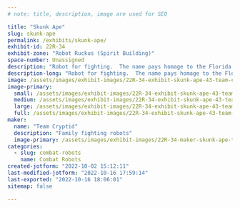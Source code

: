 ```yaml
---
# note: title, description, image are used for SEO

title: "Skunk Ape"
slug: skunk-ape
permalink: /exhibits/skunk-ape/
exhibit-id: 22R-34
exhibit-zone: "Robot Ruckus (Spirit Building)"
space-number: Unassigned
description: "Robot for fighting.  The name pays homage to the Florida Bigfoot, but you knew that."
description-long: "Robot for fighting.  The name pays homage to the Florida Bigfoot, but you knew that."
image: /assets/images/exhibit-images/22R-34-exhibit-skunk-ape-43-team-cryptid-1-5428-large.png
image-primary: 
  small: /assets/images/exhibit-images/22R-34-exhibit-skunk-ape-43-team-cryptid-1-5428-small.png
  medium: /assets/images/exhibit-images/22R-34-exhibit-skunk-ape-43-team-cryptid-1-5428-medium.png
  large: /assets/images/exhibit-images/22R-34-exhibit-skunk-ape-43-team-cryptid-1-5428-large.png
  full: /assets/images/exhibit-images/22R-34-exhibit-skunk-ape-43-team-cryptid-1-5428-full.png
maker: 
  name: "Team Cryptid"
  description: "Family fighting robots"
  image-primary: /assets/images/exhibit-images/22R-34-maker-skunk-ape-team-cryptid-1-medium.png
categories: 
  - slug: combat-robots
    name: Combat Robots
created-jotform: "2022-10-02 15:12:11"
last-modified-jotform: "2022-10-16 17:59:14"
last-exported: "2022-10-16 18:06:01"
sitemap: false

---
```

